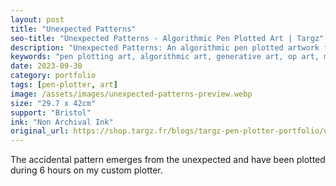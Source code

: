 ```yaml
---
layout: post
title: "Unexpected Patterns"
seo-title: "Unexpected Patterns - Algorithmic Pen Plotted Art | Targz"
description: "Unexpected Patterns: An algorithmic pen plotted artwork featuring geometric patterns. 29.7 x 42cm non archival ink on Bristol paper."
keywords: "pen plotting art, algorithmic art, generative art, op art, mathematical art, geometric patterns, bristol paper, precision plotting"
date: 2023-09-30
category: portfolio
tags: [pen-plotter, art]
image: /assets/images/unexpected-patterns-preview.webp
size: "29.7 x 42cm"
support: "Bristol"
ink: "Non Archival Ink"
original_url: https://shop.targz.fr/blogs/targz-pen-plotter-portfolio/unexpected-patterns
---
```





The accidental pattern emerges from the unexpected and have been plotted during 6 hours on my custom plotter.
